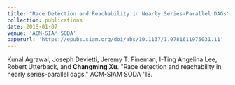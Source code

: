 ```yaml
---
title: "Race Detection and Reachability in Nearly Series-Parallel DAGs"
collection: publications
date: 2018-01-07
venue: 'ACM-SIAM SODA'
paperurl: 'https://epubs.siam.org/doi/abs/10.1137/1.9781611975031.11'
---
```


Kunal Agrawal, Joseph Devietti, Jeremy T. Fineman, I-Ting Angelina Lee, Robert Utterback, and **Changming Xu**. "Race detection and reachability in nearly series-parallel dags." ACM-SIAM SODA '18.
